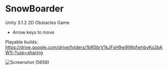 # SnowBoarder
Unity 3.1.2 2D Obstacles Game
- Arrow keys to move

Playable builds: https://drive.google.com/drive/folders/1bR5brV1kJFsH9w9lWqfwhbyKo2bAW1l-?usp=sharing

![Screenshot (5658)](https://github.com/LuisPlasencia/SnowBoarder/assets/60783486/860f4b53-6b3c-4e0c-bb40-586e0a3b1873)
